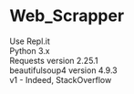 # Web_Scrapper
Use Repl.it  
Python 3.x  
Requests version 2.25.1  
beautifulsoup4 version 4.9.3  
v1 - Indeed, StackOverflow
